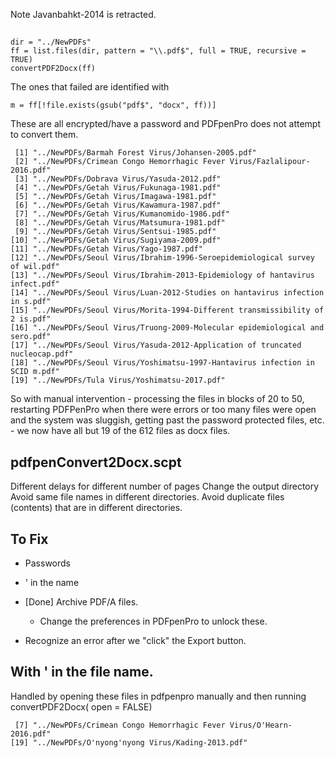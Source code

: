 Note Javanbahkt-2014 is retracted.


## 
```
dir = "../NewPDFs"
ff = list.files(dir, pattern = "\\.pdf$", full = TRUE, recursive = TRUE)
convertPDF2Docx(ff)
```

The ones that failed are identified with
```
m = ff[!file.exists(gsub("pdf$", "docx", ff))]
```

These are all encrypted/have a password and PDFpenPro does not attempt to convert them.
```
 [1] "../NewPDFs/Barmah Forest Virus/Johansen-2005.pdf"                         
 [2] "../NewPDFs/Crimean Congo Hemorrhagic Fever Virus/Fazlalipour-2016.pdf"    
 [3] "../NewPDFs/Dobrava Virus/Yasuda-2012.pdf"                                 
 [4] "../NewPDFs/Getah Virus/Fukunaga-1981.pdf"                                 
 [5] "../NewPDFs/Getah Virus/Imagawa-1981.pdf"                                  
 [6] "../NewPDFs/Getah Virus/Kawamura-1987.pdf"                                 
 [7] "../NewPDFs/Getah Virus/Kumanomido-1986.pdf"                               
 [8] "../NewPDFs/Getah Virus/Matsumura-1981.pdf"                                
 [9] "../NewPDFs/Getah Virus/Sentsui-1985.pdf"                                  
[10] "../NewPDFs/Getah Virus/Sugiyama-2009.pdf"                                 
[11] "../NewPDFs/Getah Virus/Yago-1987.pdf"                                     
[12] "../NewPDFs/Seoul Virus/Ibrahim-1996-Seroepidemiological survey of wil.pdf"
[13] "../NewPDFs/Seoul Virus/Ibrahim-2013-Epidemiology of hantavirus infect.pdf"
[14] "../NewPDFs/Seoul Virus/Luan-2012-Studies on hantavirus infection in s.pdf"
[15] "../NewPDFs/Seoul Virus/Morita-1994-Different transmissibility of 2 is.pdf"
[16] "../NewPDFs/Seoul Virus/Truong-2009-Molecular epidemiological and sero.pdf"
[17] "../NewPDFs/Seoul Virus/Yasuda-2012-Application of truncated nucleocap.pdf"
[18] "../NewPDFs/Seoul Virus/Yoshimatsu-1997-Hantavirus infection in SCID m.pdf"
[19] "../NewPDFs/Tula Virus/Yoshimatsu-2017.pdf"                                
```

So with manual intervention - processing the files in blocks of 20 to 50, 
restarting PDFPenPro when there were errors or too many files were open
and the system was sluggish, getting past the password protected files, 
etc. - we now have all but 19 of the 612 files as docx files.


## pdfpenConvert2Docx.scpt

Different delays for different number of pages
Change the output directory
Avoid same file names in different directories.
Avoid duplicate files (contents) that are in different directories.


## To Fix
+ Passwords
+ ' in the name

+ [Done] Archive PDF/A files.
   + Change the preferences in PDFpenPro  to unlock these.


+ Recognize an error after we "click" the Export button.


## With ' in the file name.

Handled by opening these files in pdfpenpro manually and then running
convertPDF2Docx( open = FALSE)
```
 [7] "../NewPDFs/Crimean Congo Hemorrhagic Fever Virus/O'Hearn-2016.pdf"        
[19] "../NewPDFs/O'nyong'nyong Virus/Kading-2013.pdf"                           
```
